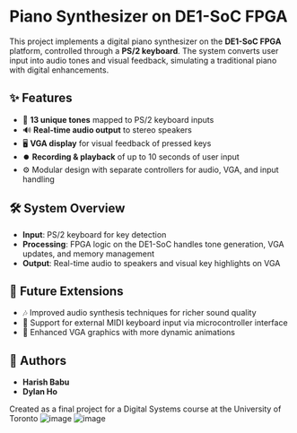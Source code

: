 # Piano Synthesizer on DE1-SoC FPGA  

This project implements a digital piano synthesizer on the **DE1-SoC FPGA** platform, controlled through a **PS/2 keyboard**. The system converts user input into audio tones and visual feedback, simulating a traditional piano with digital enhancements.  

## ✨ Features  
- 🎹 **13 unique tones** mapped to PS/2 keyboard inputs  
- 🔊 **Real-time audio output** to stereo speakers  
- 🖥️ **VGA display** for visual feedback of pressed keys  
- ⏺️ **Recording & playback** of up to 10 seconds of user input  
- ⚙️ Modular design with separate controllers for audio, VGA, and input handling  

## 🛠️ System Overview  
- **Input**: PS/2 keyboard for key detection  
- **Processing**: FPGA logic on the DE1-SoC handles tone generation, VGA updates, and memory management  
- **Output**: Real-time audio to speakers and visual key highlights on VGA  

## 🚀 Future Extensions  
- 🎶 Improved audio synthesis techniques for richer sound quality  
- 🎼 Support for external MIDI keyboard input via microcontroller interface  
- 🎨 Enhanced VGA graphics with more dynamic animations  

## 👥 Authors  
- **Harish Babu**
- **Dylan Ho**

Created as a final project for a Digital Systems course at the University of Toronto
![image](https://github.com/user-attachments/assets/65d9576d-8f2c-4705-9f84-f18a29654128)
![image](https://github.com/user-attachments/assets/04259181-8837-469c-9666-1bd97537b85a)

